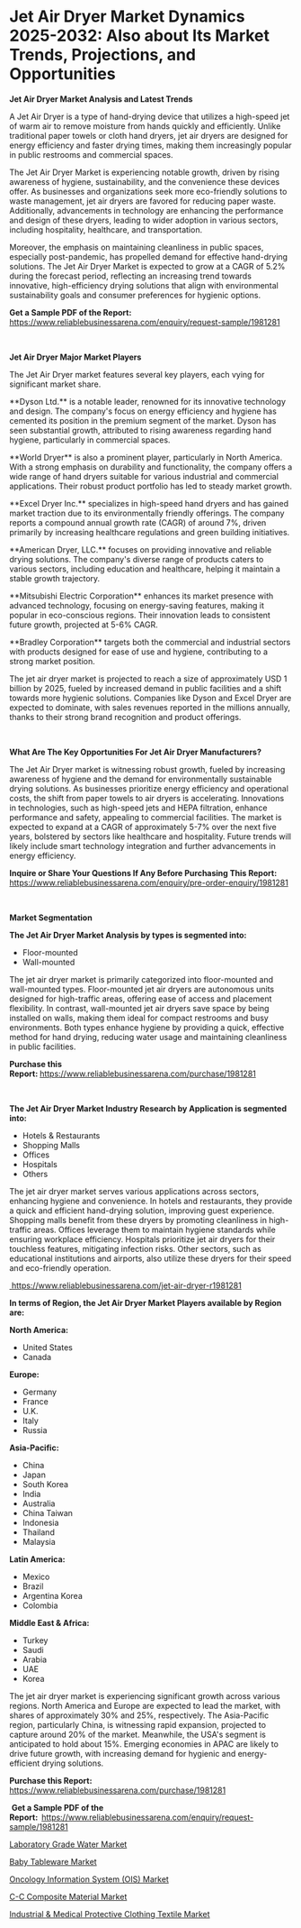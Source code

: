 <p><h1>Jet Air Dryer Market Dynamics 2025-2032: Also about Its Market Trends, Projections, and Opportunities</h1></p><p><strong>Jet Air Dryer Market Analysis and Latest Trends</strong></p>
<p><p>A Jet Air Dryer is a type of hand-drying device that utilizes a high-speed jet of warm air to remove moisture from hands quickly and efficiently. Unlike traditional paper towels or cloth hand dryers, jet air dryers are designed for energy efficiency and faster drying times, making them increasingly popular in public restrooms and commercial spaces.</p><p>The Jet Air Dryer Market is experiencing notable growth, driven by rising awareness of hygiene, sustainability, and the convenience these devices offer. As businesses and organizations seek more eco-friendly solutions to waste management, jet air dryers are favored for reducing paper waste. Additionally, advancements in technology are enhancing the performance and design of these dryers, leading to wider adoption in various sectors, including hospitality, healthcare, and transportation.</p><p>Moreover, the emphasis on maintaining cleanliness in public spaces, especially post-pandemic, has propelled demand for effective hand-drying solutions. The Jet Air Dryer Market is expected to grow at a CAGR of 5.2% during the forecast period, reflecting an increasing trend towards innovative, high-efficiency drying solutions that align with environmental sustainability goals and consumer preferences for hygienic options.</p></p>
<p><strong>Get a Sample PDF of the Report:&nbsp;</strong> <a href="https://www.reliablebusinessarena.com/enquiry/request-sample/1981281?utm_campaign=2126&utm_medium=2&utm_source=Github&utm_content=ia&utm_term=30012025&utm_id=jet-air-dryer">https://www.reliablebusinessarena.com/enquiry/request-sample/1981281</a></p>
<p>&nbsp;</p>
<p><strong>Jet Air Dryer Major Market Players</strong></p>
<p><p>The Jet Air Dryer market features several key players, each vying for significant market share. </p><p>**Dyson Ltd.** is a notable leader, renowned for its innovative technology and design. The company's focus on energy efficiency and hygiene has cemented its position in the premium segment of the market. Dyson has seen substantial growth, attributed to rising awareness regarding hand hygiene, particularly in commercial spaces. </p><p>**World Dryer** is also a prominent player, particularly in North America. With a strong emphasis on durability and functionality, the company offers a wide range of hand dryers suitable for various industrial and commercial applications. Their robust product portfolio has led to steady market growth.</p><p>**Excel Dryer Inc.** specializes in high-speed hand dryers and has gained market traction due to its environmentally friendly offerings. The company reports a compound annual growth rate (CAGR) of around 7%, driven primarily by increasing healthcare regulations and green building initiatives.</p><p>**American Dryer, LLC.** focuses on providing innovative and reliable drying solutions. The company's diverse range of products caters to various sectors, including education and healthcare, helping it maintain a stable growth trajectory.</p><p>**Mitsubishi Electric Corporation** enhances its market presence with advanced technology, focusing on energy-saving features, making it popular in eco-conscious regions. Their innovation leads to consistent future growth, projected at 5-6% CAGR.</p><p>**Bradley Corporation** targets both the commercial and industrial sectors with products designed for ease of use and hygiene, contributing to a strong market position.</p><p>The jet air dryer market is projected to reach a size of approximately USD 1 billion by 2025, fueled by increased demand in public facilities and a shift towards more hygienic solutions. Companies like Dyson and Excel Dryer are expected to dominate, with sales revenues reported in the millions annually, thanks to their strong brand recognition and product offerings.</p></p>
<p>&nbsp;</p>
<p><strong>What Are The Key Opportunities For Jet Air Dryer Manufacturers?</strong></p>
<p><p>The Jet Air Dryer market is witnessing robust growth, fueled by increasing awareness of hygiene and the demand for environmentally sustainable drying solutions. As businesses prioritize energy efficiency and operational costs, the shift from paper towels to air dryers is accelerating. Innovations in technologies, such as high-speed jets and HEPA filtration, enhance performance and safety, appealing to commercial facilities. The market is expected to expand at a CAGR of approximately 5-7% over the next five years, bolstered by sectors like healthcare and hospitality. Future trends will likely include smart technology integration and further advancements in energy efficiency.</p></p>
<p><strong>Inquire or Share Your Questions If Any Before Purchasing This Report:</strong> <a href="https://www.reliablebusinessarena.com/enquiry/pre-order-enquiry/1981281?utm_campaign=2126&utm_medium=2&utm_source=Github&utm_content=ia&utm_term=30012025&utm_id=jet-air-dryer">https://www.reliablebusinessarena.com/enquiry/pre-order-enquiry/1981281</a></p>
<p>&nbsp;</p>
<p><strong>Market Segmentation</strong></p>
<p><strong>The Jet Air Dryer Market Analysis by types is segmented into:</strong></p>
<p><ul><li>Floor-mounted</li><li>Wall-mounted</li></ul></p>
<p><p>The jet air dryer market is primarily categorized into floor-mounted and wall-mounted types. Floor-mounted jet air dryers are autonomous units designed for high-traffic areas, offering ease of access and placement flexibility. In contrast, wall-mounted jet air dryers save space by being installed on walls, making them ideal for compact restrooms and busy environments. Both types enhance hygiene by providing a quick, effective method for hand drying, reducing water usage and maintaining cleanliness in public facilities.</p></p>
<p><strong>Purchase this Report:&nbsp;</strong><a href="https://www.reliablebusinessarena.com/purchase/1981281?utm_campaign=2126&utm_medium=2&utm_source=Github&utm_content=ia&utm_term=30012025&utm_id=jet-air-dryer">https://www.reliablebusinessarena.com/purchase/1981281</a></p>
<p>&nbsp;</p>
<p><strong>The Jet Air Dryer Market Industry Research by Application is segmented into:</strong></p>
<p><ul><li>Hotels & Restaurants</li><li>Shopping Malls</li><li>Offices</li><li>Hospitals</li><li>Others</li></ul></p>
<p><p>The jet air dryer market serves various applications across sectors, enhancing hygiene and convenience. In hotels and restaurants, they provide a quick and efficient hand-drying solution, improving guest experience. Shopping malls benefit from these dryers by promoting cleanliness in high-traffic areas. Offices leverage them to maintain hygiene standards while ensuring workplace efficiency. Hospitals prioritize jet air dryers for their touchless features, mitigating infection risks. Other sectors, such as educational institutions and airports, also utilize these dryers for their speed and eco-friendly operation.</p></p>
<p><a href="https://www.reliablebusinessarena.com/jet-air-dryer-r1981281?utm_campaign=2126&utm_medium=2&utm_source=Github&utm_content=ia&utm_term=30012025&utm_id=jet-air-dryer">&nbsp;https://www.reliablebusinessarena.com/jet-air-dryer-r1981281</a></p>
<p><strong>In terms of Region, the Jet Air Dryer Market Players available by Region are:</strong></p>
<p>
    <p> <strong> North America: </strong>
        <ul>
            <li>United States</li>
            <li>Canada</li>
        </ul>
        </p> 
    <p> <strong> Europe: </strong>
        <ul>
            <li>Germany</li>
            <li>France</li>
            <li>U.K.</li>
            <li>Italy</li>
            <li>Russia</li>
        </ul>
        </p> 
    <p> <strong> Asia-Pacific: </strong>
        <ul>
            <li>China</li>
            <li>Japan</li>
            <li>South Korea</li>
            <li>India</li>
            <li>Australia</li>
            <li>China Taiwan</li>
            <li>Indonesia</li>
            <li>Thailand</li>
            <li>Malaysia</li>
        </ul>
        </p> 
    <p> <strong> Latin America: </strong>
        <ul>
            <li>Mexico</li>
            <li>Brazil</li>
            <li>Argentina Korea</li>
            <li>Colombia</li>
        </ul>
        </p> 
    <p> <strong> Middle East & Africa: </strong>
        <ul>
            <li>Turkey</li>
            <li>Saudi</li>
            <li>Arabia</li>
            <li>UAE</li>
            <li>Korea</li>
        </ul>
    </p>
    </p>
<p><p>The jet air dryer market is experiencing significant growth across various regions. North America and Europe are expected to lead the market, with shares of approximately 30% and 25%, respectively. The Asia-Pacific region, particularly China, is witnessing rapid expansion, projected to capture around 20% of the market. Meanwhile, the USA's segment is anticipated to hold about 15%. Emerging economies in APAC are likely to drive future growth, with increasing demand for hygienic and energy-efficient drying solutions.</p></p>
<p><strong>Purchase this Report: </strong><a href="https://www.reliablebusinessarena.com/purchase/1981281?utm_campaign=2126&utm_medium=2&utm_source=Github&utm_content=ia&utm_term=30012025&utm_id=jet-air-dryer">https://www.reliablebusinessarena.com/purchase/1981281</a></p>
<p>&nbsp;<strong>Get a Sample PDF of the Report:&nbsp;&nbsp;</strong><a href="https://www.reliablebusinessarena.com/enquiry/request-sample/1981281?utm_campaign=2126&utm_medium=2&utm_source=Github&utm_content=ia&utm_term=30012025&utm_id=jet-air-dryer">https://www.reliablebusinessarena.com/enquiry/request-sample/1981281</a></p>
<p><strong></strong></p>
<p><p><a href="https://www.linkedin.com/pulse/laboratory-grade-water-market-analysis-highlights-growth-4uivf?utm_campaign=2126&utm_medium=2&utm_source=Github&utm_content=ia&utm_term=30012025&utm_id=jet-air-dryer">Laboratory Grade Water Market</a></p><p><a href="https://www.linkedin.com/pulse/projected-cagr-135-baby-tableware-market-report-helps-0jmnf?utm_campaign=2126&utm_medium=2&utm_source=Github&utm_content=ia&utm_term=30012025&utm_id=jet-air-dryer">Baby Tableware Market</a></p><p><a href="https://www.linkedin.com/pulse/discovering-oncology-information-system-oismarkets-xmfdf?utm_campaign=2126&utm_medium=2&utm_source=Github&utm_content=ia&utm_term=30012025&utm_id=jet-air-dryer">Oncology Information System (OIS) Market</a></p><p><a href="https://www.linkedin.com/pulse/thorough-examination-global-c-c-composite-material-1s1pf?utm_campaign=2126&utm_medium=2&utm_source=Github&utm_content=ia&utm_term=30012025&utm_id=jet-air-dryer">C-C Composite Material Market</a></p><p><a href="https://www.linkedin.com/pulse/industrial-medical-protective-clothing-textile-market-e8n7f?utm_campaign=2126&utm_medium=2&utm_source=Github&utm_content=ia&utm_term=30012025&utm_id=jet-air-dryer">Industrial & Medical Protective Clothing Textile Market</a></p></p>